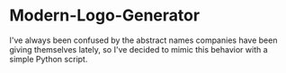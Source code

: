 # Modern-Logo-Generator
I've always been confused by the abstract names companies have been giving themselves lately, so I've decided to mimic this behavior with a simple Python script.
